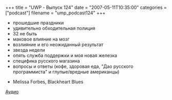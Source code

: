 +++
title = "UWP - Выпуск 124"
date = "2007-05-11T10:35:00"
categories = ["podcast"]
filename = "ump_podcast124"
+++




- прошедшие праздники
- удивительно обходительная полиция
- 32 не быть
- маковое влияние на мозг
- возлияние и его неожиданный результат
- звезда недели
- опять служба поддержки и моя новая железка
- специфика русского магазина
- вопросы и ответы (кофе, здоровая еда, "Дао русского программиста" и глупые/вредные американцы)


* Melissa Forbes, Blackheart Blues


[Аудио](https://podcast.umputun.com/media/ump_podcast124.mp3)
<audio src="https://podcast.umputun.com/media/ump_podcast124.mp3" preload="none">